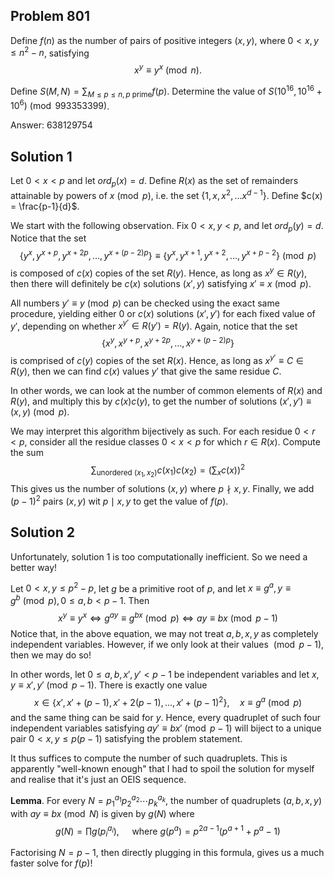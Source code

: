 ## Problem 801

Define $f(n)$ as the number of pairs of positive integers $(x, y)$, where $0 < x, y \leq n^2-n$, satisfying
$$ x^y \equiv y^x \pmod{n}. $$

Define $\displaystyle S(M, N) = \sum_{M \leq p \leq n, p \text{ prime}} f(p)$. Determine the value of $S(10^{16}, 10^{16} + 10^6) \pmod{993353399}$.

Answer: $638129754$

## Solution 1

Let $0 < x < p$ and let $ord_p(x) = d$. Define $R(x)$ as the set of remainders attainable by powers of $x \pmod{p}$, i.e. the set $\{1, x, x^2, \ldots x^{d-1} \}$. Define $c(x) = \frac{p-1}{d}$.

We start with the following observation. Fix $0 < x, y < p$, and let $ord_p(y) = d$. Notice that the set
$$ \{y^{x}, y^{x+p}, y^{x+2p}, \ldots, y^{x+(p-2)p} \} \equiv \{ y^{x}, y^{x+1}, y^{x+2}, \ldots, y^{x+p-2} \} \pmod{p} $$
is composed of $c(x)$ copies of the set $R(y)$. Hence, as long as $x^y \in R(y)$, then there will definitely be $c(x)$ solutions $(x', y)$ satisfying $x' \equiv x \pmod{p}$.

All numbers $y' \equiv y \pmod{p}$ can be checked using the exact same procedure, yielding either 0 or $c(x)$ solutions $(x', y')$ for each fixed value of $y'$, depending on whether $x^{y'} \in R(y') = R(y)$. Again, notice that the set
$$ \{ x^y, x^{y+p}, x^{y+2p}, \ldots, x^{y+(p-2)p} \} $$
is comprised of $c(y)$ copies of the set $R(x)$. Hence, as long as $x^{y'} \equiv C \in R(y)$, then we can find $c(x)$ values $y'$ that give the same residue $C$.

In other words, we can look at the number of common elements of $R(x)$ and $R(y)$, and multiply this by $c(x)c(y)$, to get the number of solutions $(x', y') \equiv (x, y) \pmod{p}$. 

We may interpret this algorithm bijectively as such. For each residue $0 < r < p$, consider all the residue classes $0 < x < p$ for which $r \in R(x)$. Compute the sum
$$ \sum_{\text{unordered } (x_1, x_2)} c(x_1)c(x_2) = \left(\sum_{x} c(x)\right)^2 $$
This gives us the number of solutions $(x, y)$ where $p \nmid x, y$. Finally, we add $(p-1)^2$ pairs $(x, y)$ wit $p \mid x, y$ to get the value of $f(p)$.

## Solution 2

Unfortunately, solution 1 is too computationally inefficient. So we need a better way!

Let $0 < x, y \leq p^2-p$, let $g$ be a primitive root of $p$, and let $x \equiv g^a, y \equiv g^b \pmod{p}, 0  \leq a, b < p-1$. Then
$$ x^y \equiv y^x \Leftrightarrow g^{ay} \equiv g^{bx} \pmod{p} \Leftrightarrow ay \equiv bx \pmod{p-1} $$
Notice that, in the above equation, we may not treat $a, b, x, y$ as completely independent variables. However, if we only look at their values $\pmod{p-1}$, then we may do so! 

In other words, let $0 \leq a, b, x', y' < p-1$ be independent variables and let $x, y \equiv x', y' \pmod{p-1}$. There is exactly one value 
$$x \in \{x', x'+(p-1), x'+2(p-1), \ldots, x'+(p-1)^2\}, \quad x \equiv g^a \pmod{p}$$
and the same thing can be said for $y$. Hence, every quadruplet of such four independent variables satisfying $ay' \equiv bx' \pmod{p-1}$ will biject to a unique pair $0 < x , y \leq p(p-1)$ satisfying the problem statement.

It thus suffices to compute the number of such quadruplets. This is apparently "well-known enough" that I had to spoil the solution for myself and realise that it's just an OEIS sequence.

**Lemma**. For every $N = p_1^{a_1}p_2^{a_2}\cdots p_k^{a_k}$, the number of quadruplets $(a, b, x, y)$ with $ay \equiv bx \pmod{N}$ is given by $g(N)$ where
$$ g(N) = \prod g(p_i^{a_i}), \quad \text{ where } g(p^a) = p^{2a-1}(p^{a+1} + p^{a} - 1) $$

Factorising $N = p-1$, then directly plugging in this formula, gives us a much faster solve for $f(p)$!